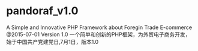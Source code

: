 # pandoraf_v1.0
A Simple and Innovative PHP Framework about Foregin Trade E-commerce @2015-07-01 Version 1.0 
一个简单和创新的PHP框架，为外贸电子商务开发， 始于中国共产党建党日,7月1日，版本1.0
